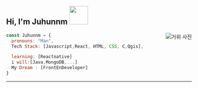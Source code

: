 <h2> Hi, I'm Juhunnm <img src="https://media.giphy.com/media/mGcNjsfWAjY5AEZNw6/giphy.gif" width="50"></h2>
<img align='right' src="" alt ="거위 사진">


```javascript
const Juhunnm = {
  pronouns: "Man",
  Tech Stack: [Javascript,React, HTML, CSS, C,Qgis],

  learning: [Reactnative]
  i will:[Java,MongoDB,...]
  My Dream : [FrontEnDeveloper]
}
```

---
